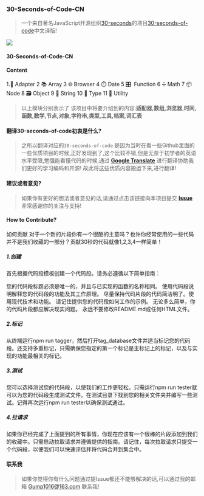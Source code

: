 ### 30-Seconds-of-Code-CN

> 一个来自著名JavaScript开源组织[30-seconds](https://github.com/30-seconds)的项目[30-seconds-of-code](https://github.com/30-seconds/30-seconds-of-code)中文译版!


![](https://img.shields.io/badge/organization-happy--learning--front--end-brightgreen.svg)

#### 30-Seconds-of-Code-CN 
#### Content
1.🔌 Adapter
2 📚 Array
3 🌐 Browser
4 ⏱️ Date
5 🎛 ️ Function
6 ➗ Math
7 📦 Node
8 🗃️ Object
9 📜 String
10 📃 Type
11 🔧 Utility

> 以上模块分别表示了 该项目中将要介绍到的内容:**适配器,数组,浏览器,时间,函数,数学,节点,对象,字符串,类型,工具,档案,词汇表**

#### 翻译30-seconds-of-code初衷是什么?
> 之所以翻译对应的`30-seconds-of-code` 是因为当时在看一些Github里面的一些优质项目的时候,正好发现到了,这个比较不错,但是无奈于初学者的英语水平受限,勉强能看懂代码的时候,通过 **[Google Translate](https://translate.google.cn/)** 进行翻译协助我们更好的学习编码和开源!  故此将这些优质内容搬运下来,进行翻译!

#### 建议或者意见?
> 如果你有更好的想法或者意见的话,请通过点击该链接向本项目提交 **[Issue](https://github.com/happy-learning-front-end/30-Seconds-of-Code-CN/issues)** 非常感谢你的关注与支持!


#### How to Contribute?
如何贡献
对于一个新的片段你有一个很酷的主意吗？也许你经常使用的一些代码并不是我们收藏的一部分？贡献30秒的代码就像1,2,3,4一样简单！


##### 1.创建
首先根据代码段模板创建一个代码段。请务必遵循以下简单指南：

您的代码段标题必须是唯一的，并且与已实现的函数的名称相同。
使用代码段说明解释您的代码段的功能及其工作原理。
尽量保持代码片段的代码简洁明了。使用现代技术和功能。
请记住提供您的代码段如何工作的示例。
无论多么简单，你的代码片段都应解决现实问题。
永远不要修改README.md或任何HTML文件。

##### 2.标记
从终端运行npm run tagger，然后打开tag_database文件并适当标记您的代码段。还支持多重标记，只需确保您指定的第一个标记是主标记上的标记，以及与实现的功能最相关的标记。


##### 3.测试
您可以选择测试您的代码段，以使我们的工作更轻松。只需运行npm run tester就可以为您的代码段生成测试文件。在测试目录下找到您的相关文件夹并编写一些测试。记得再次运行npm run tester以确保测试通过。


##### 4.拉请求
如果你已经完成了上面提到的所有事情，你现在应该有一个很棒的片段添加到我们的收藏中。只需启动拉取请求并遵循提供的指南。请记住，每次拉取请求只提交一个代码段，以便我们可以快速评估并将代码合并到集合中。

#### 联系我
> 如果你觉得你有什么问题通过提Issue都还不能够解决的话,可以通过我的邮箱 [Gump1016@163.com](mailto:gump1016@163.com) 联系我!